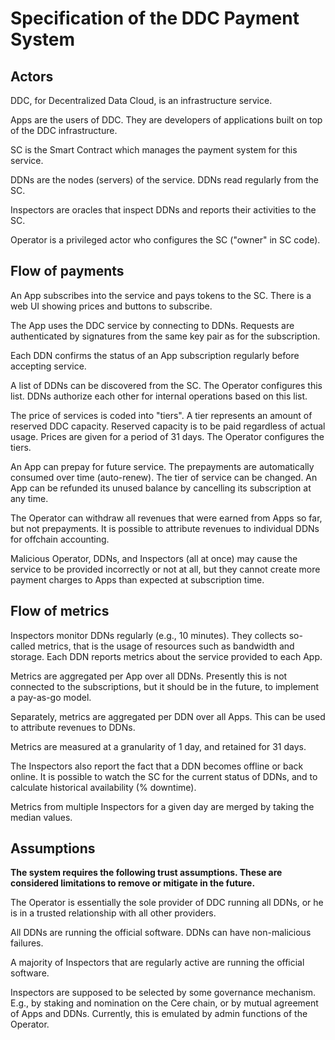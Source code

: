 # Specification of the DDC Payment System

## Actors

DDC, for Decentralized Data Cloud, is an infrastructure service.

Apps are the users of DDC. They are developers of applications built on top of the DDC infrastructure.

SC is the Smart Contract which manages the payment system for this service.

DDNs are the nodes (servers) of the service. DDNs read regularly from the SC.

Inspectors are oracles that inspect DDNs and reports their activities to the SC.

Operator is a privileged actor who configures the SC ("owner" in SC code).

## Flow of payments

An App subscribes into the service and pays tokens to the SC. There is a web UI showing prices and buttons to subscribe.

The App uses the DDC service by connecting to DDNs. Requests are authenticated by signatures from the same key pair as
for the subscription.

Each DDN confirms the status of an App subscription regularly before accepting service.

A list of DDNs can be discovered from the SC. The Operator configures this list. DDNs authorize each other for internal
operations based on this list.

The price of services is coded into "tiers". A tier represents an amount of reserved DDC capacity. Reserved capacity is
to be paid regardless of actual usage. Prices are given for a period of 31 days. The Operator configures the tiers.

An App can prepay for future service. The prepayments are automatically consumed over time (auto-renew). The tier of
service can be changed. An App can be refunded its unused balance by cancelling its subscription at any time.

The Operator can withdraw all revenues that were earned from Apps so far, but not prepayments. It is possible to
attribute revenues to individual DDNs for offchain accounting.

Malicious Operator, DDNs, and Inspectors (all at once) may cause the service to be provided incorrectly or not at all,
but they cannot create more payment charges to Apps than expected at subscription time.

## Flow of metrics

Inspectors monitor DDNs regularly (e.g., 10 minutes). They collects so-called metrics, that is the usage of resources
such as bandwidth and storage. Each DDN reports metrics about the service provided to each App.

Metrics are aggregated per App over all DDNs. Presently this is not connected to the subscriptions, but it should be in
the future, to implement a pay-as-go model.

Separately, metrics are aggregated per DDN over all Apps. This can be used to attribute revenues to DDNs.

Metrics are measured at a granularity of 1 day, and retained for 31 days.

The Inspectors also report the fact that a DDN becomes offline or back online. It is possible to watch the SC for the
current status of DDNs, and to calculate historical availability (% downtime).

Metrics from multiple Inspectors for a given day are merged by taking the median values.

## Assumptions

**The system requires the following trust assumptions. These are considered limitations to remove or mitigate in the
future.**

The Operator is essentially the sole provider of DDC running all DDNs, or he is in a trusted relationship with all other
providers.

All DDNs are running the official software. DDNs can have non-malicious failures.

A majority of Inspectors that are regularly active are running the official software.

Inspectors are supposed to be selected by some governance mechanism. E.g., by staking and nomination on the Cere chain,
or by mutual agreement of Apps and DDNs. Currently, this is emulated by admin functions of the Operator.
